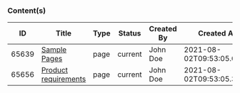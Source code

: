 ### Content(s)
|ID|Title|Type|Status|Created By|Created At|Version|
|---|---|---|---|---|---|---|
| 65639 | [Sample Pages](https://xsoar-bd.atlassian.net/wiki/spaces/~680738455/pages/65639/Sample+Pages) | page | current | John Doe | 2021-08-02T09:53:05.077Z | 1 |
| 65656 | [Product requirements](https://xsoar-bd.atlassian.net/wiki/spaces/~680738455/pages/65656/Product+requirements) | page | current | John Doe | 2021-08-02T09:53:05.312Z | 1 |
